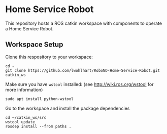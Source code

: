 # Home Service Robot

This repository hosts a ROS catkin workspace with components to operate a Home Service Robot.

##  Workspace Setup

Clone this respository to your workspace:

```
cd ~
git clone https://github.com/lwohlhart/RoboND-Home-Service-Robot.git catkin_ws
```

Make sure you have `wstool` installed: (see http://wiki.ros.org/wstool for more information)
```
sudo apt install python-wstool
```

Go to the workspace and install the package dependencies
```
cd ~/catkin_ws/src
wstool update
rosdep install --from paths .
```

